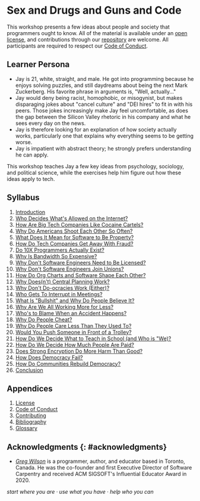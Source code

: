 # Sex and Drugs and Guns and Code

This workshop presents a few ideas about people and society that programmers ought to know.
All of the material is available under an [open license](./LICENSE.md),
and contributions through our [repository][repo] are welcome.
All participants are required to respect our [Code of Conduct](./CODE_OF_CONDUCT.md).

## Learner Persona

-   Jay is 21, white, straight, and male.
    He got into programming because he enjoys solving puzzles,
    and still daydreams about being the next Mark Zuckerberg.
    His favorite phrase in arguments is, "Well, actually…"
-   Jay would deny being racist, homophobic, or misogynist,
    but makes disparaging jokes about "cancel culture" and "DEI hires" to fit in with his peers.
    Those jokes increasingly make Jay feel uncomfortable,
    as does the gap between the Silicon Valley rhetoric in his company
    and what he sees every day on the news.
-   Jay is therefore looking for an explanation of how society actually works,
    particularly one that explains why everything seems to be getting worse.
-   Jay is impatient with abstract theory;
    he strongly prefers understanding he can apply.

This workshop teaches Jay a few key ideas from psychology, sociology, and political science,
while the exercises help him figure out how these ideas apply to tech.

## Syllabus

<div id="syllabus" markdown="1">

1.  [Introduction](./intro/)
1.  [Who Decides What's Allowed on the Internet?](./sex/)
1.  [How Are Big Tech Companies Like Cocaine Cartels?](./drugs/)
1.  [Why Do Americans Shoot Each Other So Often?](./guns/)
1.  [What Does It Mean for Software to Be Property?](./code/)
1.  [How Do Tech Companies Get Away With Fraud?](./fraud/)
1.  [Do 10X Programmers Actually Exist?](./measure/)
1.  [Why Is Bandwidth So Expensive?](./capture/)
1.  [Why Don't Software Engineers Need to Be Licensed?](./licensure/)
1.  [Why Don't Software Engineers Join Unions?](./union/)
1.  [How Do Org Charts and Software Shape Each Other?](./conway/)
1.  [Why Does(n't) Central Planning Work?](./central/)
1.  [Why Don't Do-ocracies Work (Either)?](./governance/)
1.  [Who Gets To Interrupt in Meetings?](./interrupt/)
1.  [What Is "Bullshit" and Why Do People Believe It?](./bullshit/)
1.  [Why Are We All Working More for Less?](./working/)
1.  [Who's to Blame When an Accident Happens?](./accidents/)
1.  [Why Do People Cheat?](./cheat/)
1.  [Why Do People Care Less Than They Used To?](./care/)
1.  [Would You Push Someone in Front of a Trolley?](./trolley/)
1.  [How Do We Decide What to Teach in School (and Who is "We)?](./curriculum/)
1.  [How Do We Decide How Much People Are Paid?](./earnings/)
1.  [Does Strong Encryption Do More Harm Than Good?](./encryption/)
1.  [How Does Democracy Fail?](./failure/)
1.  [How Do Communities Rebuild Democracy?](./rebuild/)
1.  [Conclusion](./finale/)

</div>

##  Appendices

<div id="appendices" markdown="1">

1.  [License](./LICENSE.md)
1.  [Code of Conduct](./CODE_OF_CONDUCT.md)
1.  [Contributing](./CONTRIBUTING.md)
1.  [Bibliography](./bibliography/)
1.  [Glossary](./glossary/)

</div>

## Acknowledgments {: #acknowledgments}

-   [*Greg Wilson*][wilson-greg] is a programmer, author, and educator based in Toronto, Canada.
    He was the co-founder and first Executive Director of Software Carpentry
    and received ACM SIGSOFT's Influential Educator Award in 2020.

<p class="center">
  <em>
    start where you are
    &middot;
    use what you have
    &middot;
    help who you can
  </em>
</p>

[repo]: https://github.com/gvwilson/sdgc
[wilson-greg]: https://third-bit.com/
